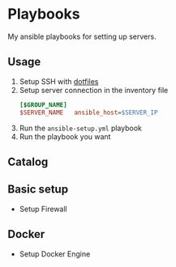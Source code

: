 # Playbooks

My ansible playbooks for setting up servers.

## Usage

1. Setup SSH with [dotfiles](https://github.com/tomy0000000/dotfiles)
2. Setup server connection in the inventory file
   ```ini
   [$GROUP_NAME]
   $SERVER_NAME   ansible_host=$SERVER_IP
   ```
3. Run the `ansible-setup.yml` playbook
4. Run the playbook you want

## Catalog

## Basic setup

- Setup Firewall

## Docker

- Setup Docker Engine
